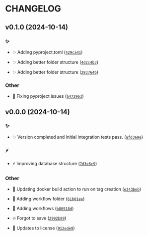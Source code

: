 # CHANGELOG

## v0.1.0 (2024-10-14)

### :sparkles:

* :sparkles: Adding pyproject.toml ([`429ca41`](https://github.com/Westfall-io/windripper/commit/429ca412afcac1e1a43b390a155396d07f714f34))

* :sparkles: Adding better folder structure ([`4d2c4b3`](https://github.com/Westfall-io/windripper/commit/4d2c4b3182515d0b912dc7d008e7036c6fa5d416))

* :sparkles: Adding better folder structure ([`283764b`](https://github.com/Westfall-io/windripper/commit/283764b6c6332b3296fd7b79e89e4d20843da087))

### Other

* :green_heart: Fixing pyproject issues ([`b472963`](https://github.com/Westfall-io/windripper/commit/b472963a2738c4c603ebd5bcffb42c87af0d89a4))

## v0.0.0 (2024-10-14)

### :sparkles:

* :sparkles: Version completed and initial integration tests pass. ([`afd369e`](https://github.com/Westfall-io/windripper/commit/afd369e81be2041c38e4409e571d2703ece1e969))

### :zap:

* :zap: Improving database structure ([`7d3e6c9`](https://github.com/Westfall-io/windripper/commit/7d3e6c9eb3a1dcb624694c268a54f5ee0fbee27e))

### Other

* :construction_worker: Updating docker build action to run on tag creation ([`e343beb`](https://github.com/Westfall-io/windripper/commit/e343bebc4b65512aecdc4ffafb3e4ae7832893e6))

* :construction_worker: Adding workflow folder ([`61b01ee`](https://github.com/Westfall-io/windripper/commit/61b01eebaab0d1544bea4f6ccd91345df1f41687))

* :construction_worker: Adding workflows ([`b80918d`](https://github.com/Westfall-io/windripper/commit/b80918d8b2e86f9815ae6908f9b025aa2311cef4))

* :fire: Forgot to save ([`2992b89`](https://github.com/Westfall-io/windripper/commit/2992b8997f38792f5f5be902aed7cd08d1abd2b3))

* :page_facing_up: Updates to license ([`912ede9`](https://github.com/Westfall-io/windripper/commit/912ede9bcf49267ccbab4e1e8c022044c6fe2997))
